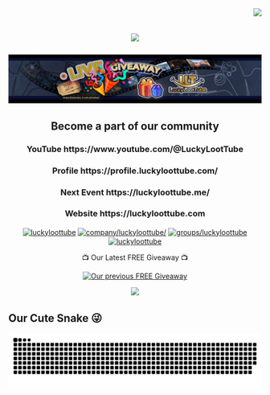 <img align="right" src="https://visitor-badge.laobi.icu/badge?page_id=luckyloottube.luckyloottube" />

<h1 align="center">
    <img src="https://readme-typing-svg.herokuapp.com/?font=Montserrat&size=33&center=true&vCenter=true&width=500&height=70&duration=4000&lines=LuckyLootTube;+Digital+Philanthropy;+FREE+Giveaways;" />
</h1>

<p align="center"> <img src="SkinnyLLTBanner.jpg" /> </p>

<h2 align="center">Become a part of our community</h2>

<div align="center">

<h3 align="center">YouTube https://www.youtube.com/@LuckyLootTube</h3>

<h3 align="center">Profile https://profile.luckyloottube.com/</h3>

<h3 align="center">Next Event https://luckyloottube.me/</h3>

<h3 align="center">Website https://luckyloottube.com</h3>

<p align="center">
<a href="https://twitter.com/luckyloottube" target="blank"><img align="center" src="https://raw.githubusercontent.com/rahuldkjain/github-profile-readme-generator/master/src/images/icons/Social/twitter.svg" alt="luckyloottube" height="30" width="40" /></a>
<a href="https://linkedin.com/in/company/luckyloottube/" target="blank"><img align="center" src="https://raw.githubusercontent.com/rahuldkjain/github-profile-readme-generator/master/src/images/icons/Social/linked-in-alt.svg" alt="company/luckyloottube/" height="30" width="40" /></a>
<a href="https://fb.com/groups/luckyloottube" target="blank"><img align="center" src="https://raw.githubusercontent.com/rahuldkjain/github-profile-readme-generator/master/src/images/icons/Social/facebook.svg" alt="groups/luckyloottube" height="30" width="40" /></a>
<a href="https://instagram.com/luckyloottube" target="blank"><img align="center" src="https://raw.githubusercontent.com/rahuldkjain/github-profile-readme-generator/master/src/images/icons/Social/instagram.svg" alt="luckyloottube" height="30" width="40" /></a>


📺 Our Latest FREE Giveaway 📺

<!-- BEGIN YOUTUBE-CARDS -->
[![Our previous FREE Giveaway](https://ytcards.demolab.com/?id=8ph3KhZ-evA&title=Our+previous+FREE+Giveaway&lang=en&background_color=%0A1236&title_color=%23ffffff&stats_color=%23dedede&max_title_lines=1&width=250&border_radius=5 "Our previous FREE Giveaway")](https://www.youtube.com/watch?v=8ph3KhZ-evA)
<!-- END YOUTUBE-CARDS -->

[<img src="https://custom-icon-badges.demolab.com/badge/-Follow%20Our%20Journey-red?style=for-the-badge&logo=video&logoColor=white"/>](https://www.youtube.com/@LuckyLootTube?sub_confirmation=1)

</div>
</p>



## Our Cute Snake 😜
![snake gif](https://github.com/luckyloottube/luckyloottube/blob/main/github-contribution-grid-snake.svg)
